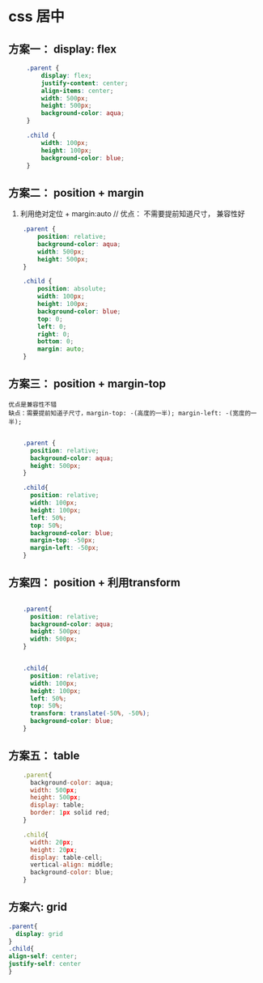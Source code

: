 # css 居中

## 方案一： display: flex

``` css
     .parent {
         display: flex;
         justify-content: center;
         align-items: center;
         width: 500px;
         height: 500px;
         background-color: aqua;
     }

     .child {
         width: 100px;
         height: 100px;
         background-color: blue;
     }
```

## 方案二： position + margin

  1. 利用绝对定位 + margin:auto  // 优点： 不需要提前知道尺寸， 兼容性好

``` css
    .parent {
        position: relative;
        background-color: aqua;
        width: 500px;
        height: 500px;
    }

    .child {
        position: absolute;
        width: 100px;
        height: 100px;
        background-color: blue;
        top: 0;
        left: 0;
        right: 0;
        bottom: 0;
        margin: auto;
    }
```


## 方案三： position + margin-top
    优点是兼容性不错
    缺点：需要提前知道子尺寸，margin-top: -(高度的一半); margin-left: -(宽度的一半);
    
  
``` css

    .parent {
      position: relative;
      background-color: aqua;
      height: 500px;
    }

    .child{
      position: relative;
      width: 100px;
      height: 100px;
      left: 50%;
      top: 50%;
      background-color: blue;
      margin-top: -50px;
      margin-left: -50px;
    }
```

## 方案四： position + 利用transform

```css

    .parent{
      position: relative;
      background-color: aqua;
      height: 500px;
      width: 500px;
    }


    .child{
      position: relative;
      width: 100px;
      height: 100px;
      left: 50%;
      top: 50%;
      transform: translate(-50%, -50%);
      background-color: blue;
    }

```

## 方案五： table

```js
    .parent{
      background-color: aqua;
      width: 500px;
      height: 500px;
      display: table;
      border: 1px solid red;
    }

    .child{
      width: 20px;
      height: 20px;
      display: table-cell;
      vertical-align: middle;
      background-color: blue;
    }
```

## 方案六: grid

```css
.parent{
  display: grid
}
.child{
align-self: center;
justify-self: center
}
```